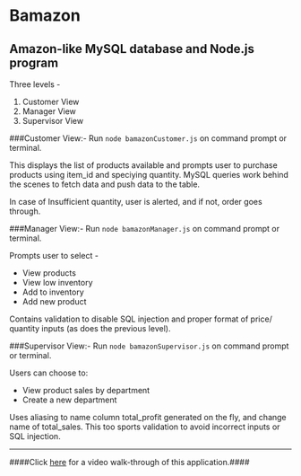 # Bamazon
Amazon-like MySQL database and Node.js program
------------------------------
Three levels -
 1. Customer View
 2. Manager View
 3. Supervisor View

###Customer View:-
Run `node bamazonCustomer.js` on command prompt or terminal. 

This displays the list of products available and prompts user to purchase products using item_id and speciying quantity. MySQL queries work behind the scenes to fetch data and push data to the table. 

In case of Insufficient quantity, user is alerted, and if not, order goes through.

###Manager View:-
Run `node bamazonManager.js` on command prompt or terminal. 

Prompts user to select -
- View products
- View low inventory
- Add to inventory
- Add new product

Contains validation to disable SQL injection and proper format of price/ quantity inputs (as does the previous level).

###Supervisor View:-
Run `node bamazonSupervisor.js` on command prompt or terminal. 

Users can choose to:
- View product sales by department
- Create a new department

Uses aliasing to name column total_profit generated on the fly, and change name of total_sales.
This too sports validation to avoid incorrect inputs or SQL injection.

-----------------

####Click [here](https://youtu.be/41HfJc1fOzk) for a video walk-through of this application.####